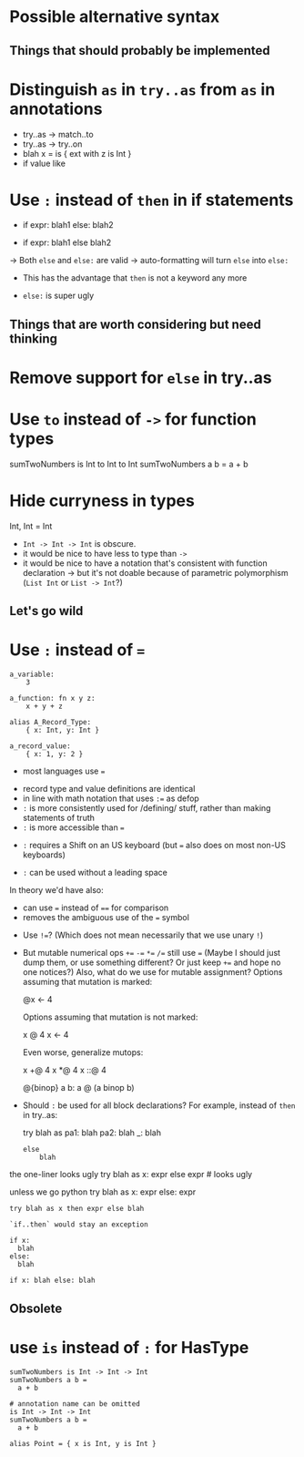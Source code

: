 Possible alternative syntax
===========================



Things that should probably be implemented
------------------------------------------



# Distinguish `as` in `try..as` from `as` in annotations

  * try..as -> match..to
  * try..as -> try..on
  * blah x =
      is { ext with z is Int }
  * if value like



# Use `:` instead of `then` in if statements

  * if expr: blah1 else: blah2

  * if expr: blah1 else blah2

  -> Both `else` and `else:` are valid
  -> auto-formatting will turn `else` into `else:`

  + This has the advantage that `then` is not a keyword any more
  - `else:` is super ugly








Things that are worth considering but need thinking
---------------------------------------------------


# Remove support for `else` in try..as


# Use `to` instead of `->` for function types

sumTwoNumbers is Int to Int to Int
sumTwoNumbers a b =
  a + b




# Hide curryness in types

  Int, Int = Int

* `Int -> Int -> Int` is obscure.
* it would be nice to have less to type than ` -> `
* it would be nice to have a notation that's consistent with function declaration
  -> but it's not doable because of parametric polymorphism (`List Int` or `List -> Int`?)




Let's go wild
-------------



# Use `:` instead of `=`

    a_variable:
        3

    a_function: fn x y z:
        x + y + z

    alias A_Record_Type:
        { x: Int, y: Int }

    a_record_value:
        { x: 1, y: 2 }

- most languages use `=`
+ record type and value definitions are identical
+ in line with math notation that uses `:=` as defop
+ `:` is more consistently used for /defining/ stuff, rather than making statements of truth
+ `:` is more accessible than `=`
- `:` requires a Shift on an US keyboard (but `=` also does on most non-US keyboards)
+ `:` can be used without a leading space

In theory we'd have also:
+ can use `=` instead of `==` for comparison
+ removes the ambiguous use of the `=` symbol

* Use `!=`? (Which does not mean necessarily that we use unary `!`)

* But mutable numerical ops `+=` `-=` `*=` `/=` still use `=`
(Maybe I should just dump them, or use something different? Or just keep `+=` and hope no one notices?)
Also, what do we use for mutable assignment?
  Options assuming that mutation is marked:

    @x <- 4

  Options assuming that mutation is not marked:

    x @ 4
    x <- 4

  Even worse, generalize mutops:

    x +@ 4
    x *@ 4
    x ::@ 4

    @{binop} a b: a @ (a binop b)


* Should `:` be used for all block declarations?
    For example, instead of `then` in try..as:

    try blah as
      pa1:
          blah
      pa2:
          blah
      _:
          blah

      else
          blah

the one-liner looks ugly
    try blah as x: expr else expr # looks ugly

unless we go python
    try blah as x: expr else: expr

    try blah as x then expr else blah

    `if..then` would stay an exception

    if x:
      blah
    else:
      blah

    if x: blah else: blah




Obsolete
--------


# use `is` instead of `:` for HasType

    sumTwoNumbers is Int -> Int -> Int
    sumTwoNumbers a b =
      a + b

    # annotation name can be omitted
    is Int -> Int -> Int
    sumTwoNumbers a b =
      a + b

    alias Point = { x is Int, y is Int }


